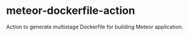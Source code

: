 # meteor-dockerfile-action

Action to generate multistage Dockerfile for building Meteor application.

